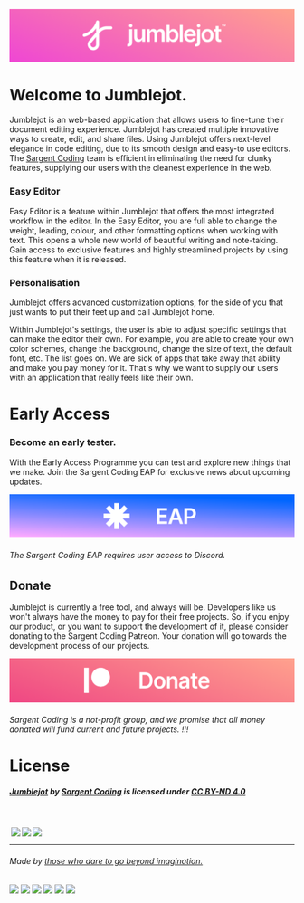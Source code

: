 <div align="center">
  
[<img src="/assets/AltRevThin.png">](https://jumblejot.glitch.me/) 
  
<div align="left">
  
# Welcome to Jumblejot.
Jumblejot is an web-based application that allows users to fine-tune their document editing experience. Jumblejot has created multiple innovative ways to create, edit, and share files. Using Jumblejot offers next-level elegance in code editing, due to its smooth design and easy-to use editors. The [Sargent Coding](https://saco.ml) team is efficient in eliminating the need for clunky features, supplying our users with the cleanest experience in the web. 
### Easy Editor
Easy Editor is a feature within Jumblejot that offers the most integrated workflow in the editor. In the Easy Editor, you are full able to change the weight, leading, colour, and other formatting options when working with text. This opens a whole new world of beautiful writing and note-taking. Gain access to exclusive features and highly streamlined projects by using this feature when it is released. 
### Personalisation
Jumblejot offers advanced customization options, for the side of you that just wants to put their feet up and call Jumblejot home.

Within Jumblejot's settings, the user is able to adjust specific settings that can make the editor their own. For example, you are able to create your own color schemes, change the background, change the size of text, the default font, etc. The list goes on. We are sick of apps that take away that ability and make you pay money for it. That's why we want to supply our users with an application that really feels like their own.

<!-- EAP -->
# Early Access

### Become an early tester.

With the Early Access Programme you can test and explore new things that we make. Join the Sargent Coding EAP for exclusive news about upcoming updates.

[<img src="assets/EAP.png" width="700"/>](https://saco.ml/eap)

###### The Sargent Coding EAP requires user access to Discord.

<!-- Patreon -->
## Donate

Jumblejot is currently a free tool, and always will be. Developers like us won't always have the money to pay for their free projects. So, if you enjoy our product, or you want to support the development of it, please consider donating to the Sargent Coding Patreon. Your donation will go towards the development process of our projects.

[<img src="assets/Donate.png" width="700"/>](https://www.patreon.com/saco)

###### Sargent Coding is a not-profit group, and we promise that all money donated will fund current and future projects. !!!

# License

##### <p xmlns:cc="http://creativecommons.org/ns#" xmlns:dct="http://purl.org/dc/terms/"><a property="dct:title" rel="cc:attributionURL" href="https://github.com/sargent-coding/jumblejot">Jumblejot</a> by <a rel="cc:attributionURL dct:creator" property="cc:attributionName" href="https://saco.ml">Sargent Coding</a> is licensed under <a href="http://creativecommons.org/licenses/by-nd/4.0/?ref=chooser-v1" target="_blank" rel="license noopener noreferrer" style="display:inline-block;">CC BY-ND 4.0
  
<img style="height:22px!important;margin-left:3px;vertical-align:text-bottom;" src="https://mirrors.creativecommons.org/presskit/icons/cc.svg?ref=chooser-v1"><img style="height:22px!important;margin-left:3px;vertical-align:text-bottom;" src="https://mirrors.creativecommons.org/presskit/icons/by.svg?ref=chooser-v1"><img style="height:22px!important;margin-left:3px;vertical-align:text-bottom;" src="https://mirrors.creativecommons.org/presskit/icons/nd.svg?ref=chooser-v1"></a></p>
 
---

<!-- Footer, think we should expand? -->

###### Made by [those who dare to go beyond imagination.](https://github.com/sargent-coding)

[<img src="https://avatars.githubusercontent.com/u/65425469?s=96&v=4" width="50"/>][aetinx]
[<img src="https://avatars.githubusercontent.com/u/11898833?s=96&v=4" width="50"/>][curl]
[<img src="https://avatars.githubusercontent.com/u/80423931?s=96&v=4" width="50"/>][riso]
[<img src="https://avatars.githubusercontent.com/u/82408028?s=96&v=4" width="50"/>][lim]
[<img src="https://avatars.githubusercontent.com/u/79392954?s=96&v=4" width="50"/>][willy]
[<img src="https://avatars.githubusercontent.com/u/73548455?s=96&v=4" width="50"/>][ejaz]


<!-- funny github links -->

[aetinx]: https://github.com/aetinx
[curl]: https://github.com/curlpipe
[riso]: https://github.com/risograph
[lim]: https://github.com/luminslo
[willy]: https://github.com/wulliy
[ejaz]: https://github.com/ejaz4
